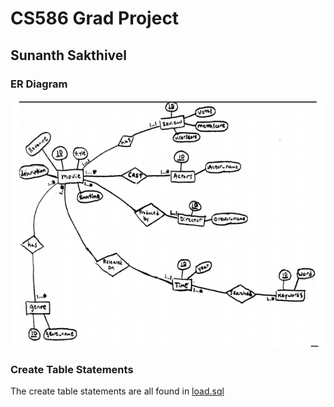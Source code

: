 # CS586 Grad Project
## Sunanth Sakthivel

### ER Diagram
![Screenshot](ERdiagram.png)

### Create Table Statements
The create table statements are all found in [load.sql](https://github.com/sunanth123/DBproject/blob/master/load.sql)
